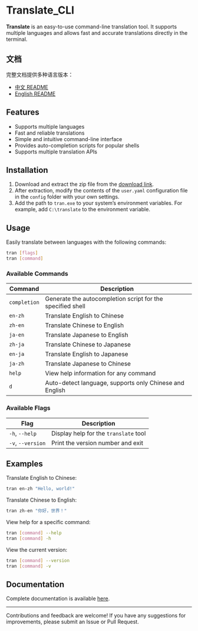 # Translate_CLI

**Translate** is an easy-to-use command-line translation tool. It supports multiple languages and allows fast and accurate translations directly in the terminal.

## 文档

完整文档提供多种语言版本：

- [中文 README](https://github.com/Serendipity565/Translate_CLI/blob/main/README.md)
- [English README](https://github.com/Serendipity565/Translate_CLI/blob/main/docs/README_en.md)

## Features

* Supports multiple languages
* Fast and reliable translations
* Simple and intuitive command-line interface
* Provides auto-completion scripts for popular shells
* Supports multiple translation APIs

## Installation

1. Download and extract the zip file from the [download link](https://github.com/Serendipity565/Translate_CLI/releases).
2. After extraction, modify the contents of the `user.yaml` configuration file in the `config` folder with your own settings.
3. Add the path to `tran.exe` to your system’s environment variables. For example, add `C:\translate` to the environment variable.

## Usage

Easily translate between languages with the following commands:

```bash
tran [flags]
tran [command]
```

### Available Commands

| Command      | Description                                                |
|--------------|------------------------------------------------------------|
| `completion` | Generate the autocompletion script for the specified shell |
| `en-zh`      | Translate English to Chinese                               |
| `zh-en`      | Translate Chinese to English                               |
| `ja-en`      | Translate Japanese to English                              |  
| `zh-ja`      | Translate Chinese to Japanese                              |  
| `en-ja`      | Translate English to Japanese                              |  
| `ja-zh`      | Translate Japanese to Chinese                              |  
| `help`       | View help information for any command                      |  
| `d`          | Auto-detect language, supports only Chinese and English    |  

### Available Flags

| Flag              | Description                           |
|-------------------|---------------------------------------|
| `-h`, `--help`    | Display help for the `translate` tool |
| `-v`, `--version` | Print the version number and exit     |

## Examples

Translate English to Chinese:
```bash
tran en-zh "Hello, world!"
```

Translate Chinese to English:
```bash
tran zh-en "你好，世界！"
```

View help for a specific command:
```bash
tran [command] --help
tran [command] -h
```

View the current version:
```bash
tran [command] --version
tran [command] -v
```

## Documentation

Complete documentation is available [here](https://github.com/Serendipity565/Translate_CLI/blob/main/README.md).

---

Contributions and feedback are welcome! If you have any suggestions for improvements, please submit an Issue or Pull Request.
